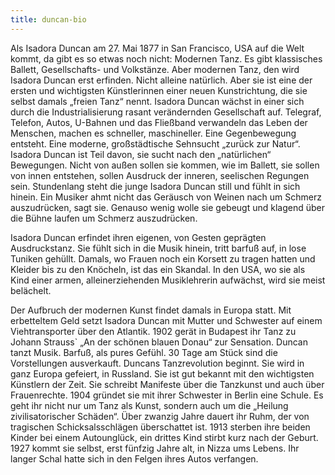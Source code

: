 ```yaml
---
title: duncan-bio
---
```


Als Isadora Duncan am 27. Mai 1877 in San Francisco, USA auf die Welt kommt, da gibt es so etwas noch nicht: Modernen Tanz. Es gibt klassisches Ballett, Gesellschafts- und Volkstänze. Aber modernen Tanz, den wird Isadora Duncan erst erfinden. Nicht alleine natürlich. Aber sie ist eine der ersten und wichtigsten Künstlerinnen einer neuen Kunstrichtung, die sie selbst damals „freien Tanz“ nennt. Isadora Duncan wächst in einer sich durch die Industrialisierung rasant verändernden Gesellschaft auf. Telegraf, Telefon, Autos, U-Bahnen und das Fließband verwandeln das Leben der Menschen, machen es schneller, maschineller. Eine Gegenbewegung entsteht. Eine moderne, großstädtische Sehnsucht „zurück zur Natur“. Isadora Duncan ist Teil davon, sie sucht nach den „natürlichen“ Bewegungen. Nicht von außen sollen sie kommen, wie im Ballett, sie sollen von innen entstehen, sollen Ausdruck der inneren, seelischen Regungen sein. Stundenlang steht die junge Isadora Duncan still und fühlt in sich hinein. Ein Musiker ahmt nicht das Geräusch von Weinen nach um Schmerz auszudrücken, sagt sie. Genauso wenig wolle sie gebeugt und klagend über die Bühne laufen um Schmerz auszudrücken.

Isadora Duncan erfindet ihren eigenen, von Gesten geprägten Ausdruckstanz. Sie fühlt sich in die Musik hinein, tritt barfuß auf, in lose Tuniken gehüllt. Damals, wo Frauen noch ein Korsett zu tragen hatten und Kleider bis zu den Knöcheln, ist das ein Skandal. In den USA, wo sie als Kind einer armen, alleinerziehenden Musiklehrerin aufwächst, wird sie meist belächelt.

Der Aufbruch der modernen Kunst findet damals in Europa statt. Mit erbetteltem Geld setzt Isadora Duncan mit Mutter und Schwester auf einem Viehtransporter über den Atlantik. 1902 gerät in Budapest ihr Tanz zu Johann Strauss` „An der schönen blauen Donau“ zur Sensation. Duncan tanzt Musik. Barfuß, als pures Gefühl. 30 Tage am Stück sind die Vorstellungen ausverkauft. Duncans Tanzrevolution beginnt. Sie wird in ganz Europa gefeiert, in Russland. Sie ist gut bekannt mit den wichtigsten Künstlern der Zeit. Sie schreibt Manifeste über die Tanzkunst und auch über Frauenrechte. 1904 gründet sie mit ihrer Schwester in Berlin eine Schule. Es geht ihr nicht nur um Tanz als Kunst, sondern auch um die „Heilung zivilisatorischer Schäden“. Über zwanzig Jahre dauert ihr Ruhm, der von tragischen Schicksalsschlägen überschattet ist. 1913 sterben ihre beiden Kinder bei einem Autounglück, ein drittes Kind stirbt kurz nach der Geburt. 1927 kommt sie selbst, erst fünfzig Jahre alt, in Nizza ums Lebens. Ihr langer Schal hatte sich in den Felgen ihres Autos verfangen.
